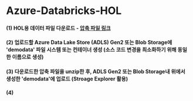 # Azure-Databricks-HOL

#### (1) HOL용 데이터 파일 다운로드 - [압축 파일 링크](https://1drv.ms/u/s!AjMhtpOv1TmHguYFTtCwZe4EyM8OSw?e=qTII2o)
#### (2) 업로드할 Azure Data Lake Store (ADLS) Gen2 또는 Blob Storage에 'demodata' 파일 시스템 또는 컨테이너 생성 (소스 코드 변경을 최소화하기 위해 동일한 이름으로 생성)
#### (3) 다운로드한 압축 파일을 unzip한 후, ADLS Gen2 또는 Blob Storage내 위에서 생성한 'demodata'에 업로드 (Stroage Explorer 활용)
#### (4) 
